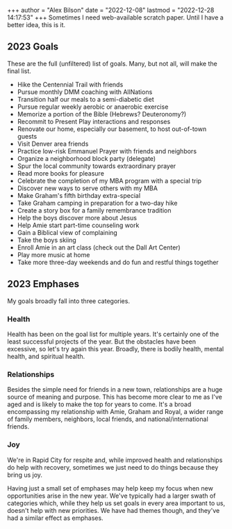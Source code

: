 +++
author = "Alex Bilson"
date = "2022-12-08"
lastmod = "2022-12-28 14:17:53"
+++
Sometimes I need web-available scratch paper. Until I have a better idea, this is it.

## 2023 Goals

These are the full (unfiltered) list of goals. Many, but not all, will make the final list.

- Hike the Centennial Trail with friends
- Pursue monthly DMM coaching with AllNations
- Transition half our meals to a semi-diabetic diet
- Pursue regular weekly aerobic or anaerobic exercise
- Memorize a portion of the Bible (Hebrews? Deuteronomy?)
- Recommit to Present Play interactions and responses
- Renovate our home, especially our basement, to host out-of-town guests
- Visit Denver area friends
- Practice low-risk Emmanuel Prayer with friends and neighbors
- Organize a neighborhood block party (delegate)
- Spur the local community towards extraordinary prayer
- Read more books for pleasure
- Celebrate the completion of my MBA program with a special trip
- Discover new ways to serve others with my MBA
- Make Graham's fifth birthday extra-special
- Take Graham camping in preparation for a two-day hike
- Create a story box for a family remembrance tradition
- Help the boys discover more about Jesus
- Help Amie start part-time counseling work
- Gain a Biblical view of complaining
- Take the boys skiing
- Enroll Amie in an art class (check out the Dall Art Center)
- Play more music at home
- Take more three-day weekends and do fun and restful things together

## 2023 Emphases

My goals broadly fall into three categories.

### Health

Health has been on the goal list for multiple years. It's certainly one of the least successful projects of the year. But the obstacles have been excessive, so let's try again this year. Broadly, there is bodily health, mental health, and spiritual health.

### Relationships

Besides the simple need for friends in a new town, relationships are a huge source of meaning and purpose. This has become more clear to me as I've aged and is likely to make the top for years to come. It's a broad encompassing my relationship with Amie, Graham and Royal, a wider range of family members, neighbors, local friends, and national/international friends.

### Joy

We're in Rapid City for respite and, while improved health and relationships do help with recovery, sometimes we just need to do things because they bring us joy.

Having just a small set of emphases may help keep my focus when new opportunities arise in the new year. We've typically had a larger swath of categories which, while they help us set goals in every area important to us, doesn't help with new priorities. We have had themes though, and they've had a similar effect as emphases.
